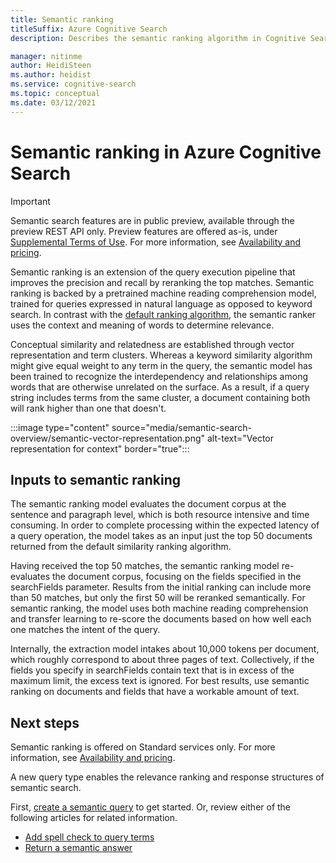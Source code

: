 ```yaml
---
title: Semantic ranking
titleSuffix: Azure Cognitive Search
description: Describes the semantic ranking algorithm in Cognitive Search.

manager: nitinme
author: HeidiSteen
ms.author: heidist
ms.service: cognitive-search
ms.topic: conceptual
ms.date: 03/12/2021
---
```


# Semantic ranking in Azure Cognitive Search

> [!IMPORTANT]
> Semantic search features are in public preview, available through the preview REST API only. Preview features are offered as-is, under [Supplemental Terms of Use](https://azure.microsoft.com/support/legal/preview-supplemental-terms/). For more information, see [Availability and pricing](semantic-search-overview.md#availability-and-pricing).

Semantic ranking is an extension of the query execution pipeline that improves the precision and recall by reranking the top matches. Semantic ranking is backed by a pretrained machine reading comprehension model, trained for queries expressed in natural language as opposed to keyword search. In contrast with the [default ranking algorithm](index-ranking-similarity.md), the semantic ranker uses the context and meaning of words to determine relevance. 

Conceptual similarity and relatedness are established through vector representation and term clusters. Whereas a keyword similarity algorithm might give equal weight to any term in the query, the semantic model has been trained to recognize the interdependency and relationships among words that are otherwise unrelated on the surface. As a result, if a query string includes terms from the same cluster, a document containing both will rank higher than one that doesn't.

:::image type="content" source="media/semantic-search-overview/semantic-vector-representation.png" alt-text="Vector representation for context" border="true":::

## Inputs to semantic ranking

The semantic ranking model evaluates the document corpus at the sentence and paragraph level, which is both resource intensive and time consuming. In order to complete processing within the expected latency of a query operation, the model takes as an input just the top 50 documents returned from the default similarity ranking algorithm.

Having received the top 50 matches, the semantic ranking model re-evaluates the document corpus, focusing on the fields specified in the searchFields parameter. Results from the initial ranking can include more than 50 matches, but only the first 50 will be reranked semantically. For semantic ranking, the model uses both machine reading comprehension and transfer learning to re-score the documents based on how well each one matches the intent of the query.

Internally, the extraction model intakes about 10,000 tokens per document, which roughly correspond to about three pages of text. Collectively, if the fields you specify in searchFields contain text that is in excess of the maximum limit, the excess text is ignored. For best results, use semantic ranking on documents and fields that have a workable amount of text.

## Next steps

Semantic ranking is offered on Standard services only. For more information, see [Availability and pricing](semantic-search-overview.md#availability-and-pricing).

A new query type enables the relevance ranking and response structures of semantic search.

First, [create a semantic query](semantic-how-to-query-request.md) to get started. Or, review either of the following articles for related information.

+ [Add spell check to query terms](speller-how-to-add.md)
+ [Return a semantic answer](semantic-answers.md)